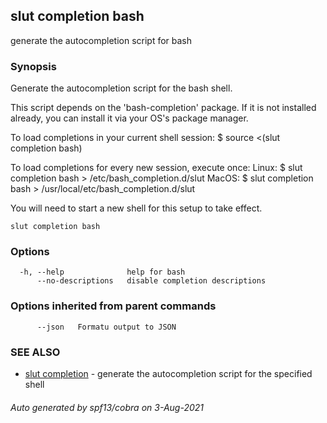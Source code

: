 ## slut completion bash

generate the autocompletion script for bash

### Synopsis


Generate the autocompletion script for the bash shell.

This script depends on the 'bash-completion' package.
If it is not installed already, you can install it via your OS's package manager.

To load completions in your current shell session:
$ source <(slut completion bash)

To load completions for every new session, execute once:
Linux:
  $ slut completion bash > /etc/bash_completion.d/slut
MacOS:
  $ slut completion bash > /usr/local/etc/bash_completion.d/slut

You will need to start a new shell for this setup to take effect.
  

```
slut completion bash
```

### Options

```
  -h, --help              help for bash
      --no-descriptions   disable completion descriptions
```

### Options inherited from parent commands

```
      --json   Formatu output to JSON
```

### SEE ALSO

* [slut completion](slut_completion.md)	 - generate the autocompletion script for the specified shell

###### Auto generated by spf13/cobra on 3-Aug-2021
